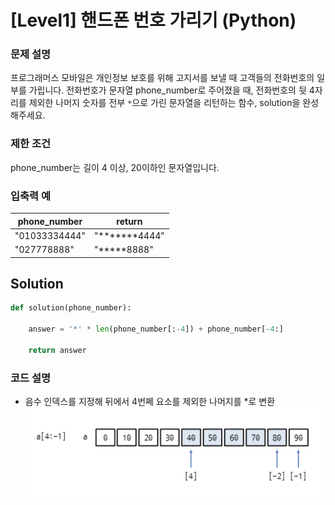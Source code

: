# [Level1] 핸드폰 번호 가리기 (Python)

### 문제 설명
프로그래머스 모바일은 개인정보 보호를 위해 고지서를 보낼 때 고객들의 전화번호의 일부를 가립니다.
전화번호가 문자열 phone_number로 주어졌을 때, 전화번호의 뒷 4자리를 제외한 나머지 숫자를 전부 `*`으로 가린 문자열을 리턴하는 함수, solution을 완성해주세요.

### 제한 조건
phone_number는 길이 4 이상, 20이하인 문자열입니다.

### 입축력 예
|phone_number|return|
|---|---|
|"01033334444"|"*******4444"|
|"027778888"|"*****8888"|

## Solution
```python
def solution(phone_number):
    
    answer = '*' * len(phone_number[:-4]) + phone_number[-4:]
    
    return answer
```

### 코드 설명
- 음수 인덱스를 지정해 뒤에서 4번쩨 요소를 제외한 나머지를 *로 변환
![slice](https://github.com/britko/programmers-coding-test/blob/master/Level1/Python/%ED%95%B8%EB%93%9C%ED%8F%B0%20%EB%B2%88%ED%98%B8%20%EA%B0%80%EB%A6%AC%EA%B8%B0/images/1.png)
